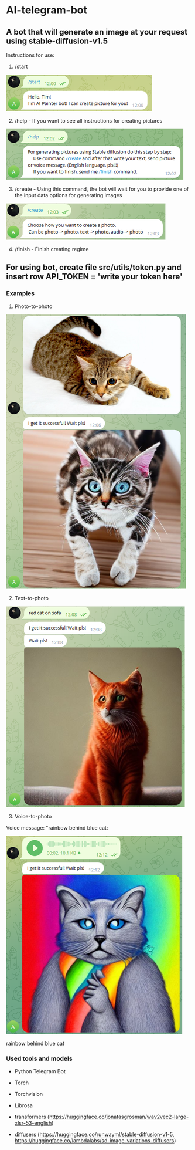 # AI-telegram-bot

## A bot that will generate an image at your request using stable-diffusion-v1.5 

Instructions for use:

1. /start

![start](https://github.com/akon1te/AI-telegram-bot/blob/main/examples/start_cmd.png)

2. /help - If you want to see all instructions for creating pictures

![help](https://github.com/akon1te/AI-telegram-bot/blob/main/examples/help_cmd.png)

3. /create - Using this command, the bot will wait for you to provide one of the input data options for generating images

![create](https://github.com/akon1te/AI-telegram-bot/blob/main/examples/create_cmd.png)

4. /finish - Finish creating regime

## For using bot, create file src/utils/token.py and insert row API_TOKEN = 'write your token here'

### Examples

1. Photo-to-photo

![Photo-to-photo](https://github.com/akon1te/AI-telegram-bot/blob/main/examples/photo_to_photo.png)

2. Text-to-photo

![Text-to-photo](https://github.com/akon1te/AI-telegram-bot/blob/main/examples/text_to_photo.png)

3. Voice-to-photo

Voice message: "rainbow behind blue cat:

![Voice-to-photo](https://github.com/akon1te/AI-telegram-bot/blob/main/examples/voice_to_photo.png)

rainbow behind blue cat

### Used tools and models
 - Python Telegram Bot
 - Torch
 - Torchvision
 - Librosa

 - transformers
(https://huggingface.co/jonatasgrosman/wav2vec2-large-xlsr-53-english)

 - diffusers
(https://huggingface.co/runwayml/stable-diffusion-v1-5, https://huggingface.co/lambdalabs/sd-image-variations-diffusers)



